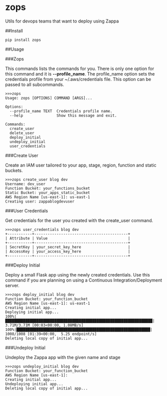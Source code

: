 # zops
Utils for devops teams that want to deploy using Zappa

##Install

```
pip install zops
```

##Usage

###Zops

This commands lists the commands for you. There is only one option for this command and it is **--profile_name**. The profile_name option sets the credentials profile from your ~/.aws/credentials file. This option can be passed to all subcommands.
```
>>>zops
Usage: zops [OPTIONS] COMMAND [ARGS]...

Options:
  --profile_name TEXT  Credentials profile name.
  --help               Show this message and exit.

Commands:
  create_user
  delete_user
  deploy_initial
  undeploy_initial
  user_credentials
```

###Create User

Create an IAM user tailored to your app, stage, region, function and static buckets.

```
>>>zops create_user blog dev
Username: dev_user
Function Bucket: your_functions_bucket
Static Bucket: your_apps_static_bucket
AWS Region Name [us-east-1]: us-east-1
Creating user: zappablogdevuser
```

###User Credentials

Get credentials for the user you created with the create_user command.

```
>>>zops user_credentials blog dev
+-----------+------------------------------------------+
| Attribute | Value                                    |
+-----------+------------------------------------------+
| SecretKey | your_secret_key_here                     |
| AccessKey | your_access_key_here                     |
+-----------+------------------------------------------+

```

###Deploy Initial

Deploy a small Flask app using the newly created credentials. Use this command if you are planning on using a Continuous Integration/Deployment server.
```
>>>zops deploy_initial blog dev
Function Bucket: your_function_bucket
AWS Region Name [us-east-1]: us-east-1
Creating initial app...
Deploying initial app...
100%|██████████████████████████████████████████████████████████████████| 3.71M/3.71M [00:03<00:00, 1.08MB/s]
100%|████████████████████████████████████████████████████████████| 1008/1008 [01:39<00:00,  5.25 endpoint/s]
Deleting local copy of initial app...

```

###Undeploy Initial

Undeploy the Zappa app with the given name and stage

```
>>>zops undeploy_initial blog dev
Function Bucket: your_function_bucket
AWS Region Name [us-east-1]:
Creating initial app...
Undeploying initial app...
Deleting local copy of initial app...
```